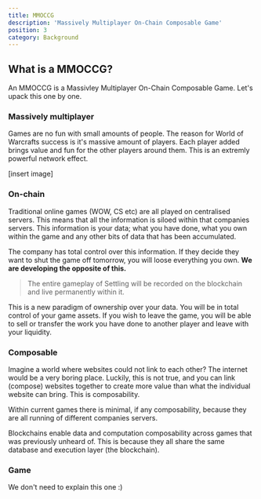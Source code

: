 ```yaml
---
title: MMOCCG
description: 'Massively Multiplayer On-Chain Composable Game'
position: 3
category: Background
---
```



## What is a MMOCCG?

An MMOCCG is a Massivley Multiplayer On-Chain Composable Game. Let's upack this one by one.

### Massively multiplayer
Games are no fun with small amounts of people. The reason for World of Warcrafts success is it's massive amount of players. Each player added brings value and fun for the other players around them. This is an extremly powerful network effect.

[insert image]


### On-chain
Traditional online games (WOW, CS etc) are all played on centralised servers. This means that all the information is siloed within that companies servers. This information is your data; what you have done, what you own within the game and any other bits of data that has been accumulated.

The company has total control over this information. If they decide they want to shut the game off tomorrow, you will loose everything you own. **We are developing the opposite of this.**

> The entire gameplay of Settling will be recorded on the blockchain and live permanently within it.

This is a new paradigm of ownership over your data. You will be in total control of your game assets. If you wish to leave the game, you will be able to sell or transfer the work you have done to another player and leave with your liquidity.


### Composable
Imagine a world where websites could not link to each other? The internet would be a very boring place. Luckily, this is not true, and you can link (compose) websites together to create more value than what the individual website can bring. This is composability. 

Within current games there is minimal, if any composability, because they are all running of different companies servers.

Blockchains enable data and computation composability across games that was previously unheard of. This is because they all share the same database and execution layer (the blockchain).

### Game
We don't need to explain this one :)
